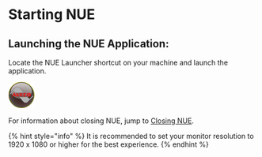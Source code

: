 # Starting NUE

## Launching the NUE Application:

Locate the NUE Launcher shortcut on your machine and launch the application.

![NUE Launcher Icon](../.gitbook/assets/nue_icon.PNG)

For information about closing NUE, jump to [Closing NUE](../untitled/closing-nue.md).

{% hint style="info" %}
It is recommended to set your monitor resolution to 1920 x 1080 or higher for the best experience.
{% endhint %}

